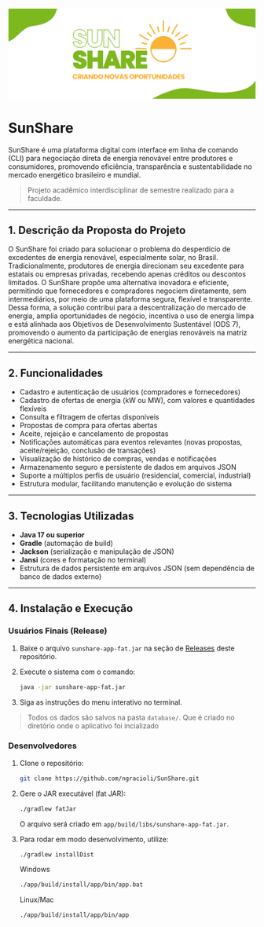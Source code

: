 <p align="center">
  <img src="public/banner.svg" alt="SunShare Banner"/>
</p>

# SunShare

SunShare é uma plataforma digital com interface em linha de comando (CLI) para negociação direta de energia renovável entre produtores e consumidores, promovendo eficiência, transparência e sustentabilidade no mercado energético brasileiro e mundial.

> Projeto acadêmico interdisciplinar de semestre realizado para a faculdade.

---

## 1. Descrição da Proposta do Projeto

O SunShare foi criado para solucionar o problema do desperdício de excedentes de energia renovável, especialmente solar, no Brasil. Tradicionalmente, produtores de energia direcionam seu excedente para estatais ou empresas privadas, recebendo apenas créditos ou descontos limitados. O SunShare propõe uma alternativa inovadora e eficiente, permitindo que fornecedores e compradores negociem diretamente, sem intermediários, por meio de uma plataforma segura, flexível e transparente. Dessa forma, a solução contribui para a descentralização do mercado de energia, amplia oportunidades de negócio, incentiva o uso de energia limpa e está alinhada aos Objetivos de Desenvolvimento Sustentável (ODS 7), promovendo o aumento da participação de energias renováveis na matriz energética nacional.

---

## 2. Funcionalidades

-   Cadastro e autenticação de usuários (compradores e fornecedores)
-   Cadastro de ofertas de energia (kW ou MW), com valores e quantidades flexíveis
-   Consulta e filtragem de ofertas disponíveis
-   Propostas de compra para ofertas abertas
-   Aceite, rejeição e cancelamento de propostas
-   Notificações automáticas para eventos relevantes (novas propostas, aceite/rejeição, conclusão de transações)
-   Visualização de histórico de compras, vendas e notificações
-   Armazenamento seguro e persistente de dados em arquivos JSON
-   Suporte a múltiplos perfis de usuário (residencial, comercial, industrial)
-   Estrutura modular, facilitando manutenção e evolução do sistema

---

## 3. Tecnologias Utilizadas

-   **Java 17 ou superior**
-   **Gradle** (automação de build)
-   **Jackson** (serialização e manipulação de JSON)
-   **Jansi** (cores e formatação no terminal)
-   Estrutura de dados persistente em arquivos JSON (sem dependência de banco de dados externo)

---

## 4. Instalação e Execução

### Usuários Finais (Release)

1. Baixe o arquivo `sunshare-app-fat.jar` na seção de [Releases](https://github.com/ngracioli/SunShare/releases) deste repositório.
2. Execute o sistema com o comando:

    ```sh
    java -jar sunshare-app-fat.jar
    ```

3. Siga as instruções do menu interativo no terminal.

> Todos os dados são salvos na pasta `database/`. Que é criado no diretório onde o aplicativo foi incializado

### Desenvolvedores

1. Clone o repositório:

    ```sh
    git clone https://github.com/ngracioli/SunShare.git
    ```

2. Gere o JAR executável (fat JAR):

    ```sh
    ./gradlew fatJar
    ```

    O arquivo será criado em `app/build/libs/sunshare-app-fat.jar`.

3. Para rodar em modo desenvolvimento, utilize:
    ```sh
    ./gradlew installDist
    ```
    Windows
    ```sh
    ./app/build/install/app/bin/app.bat
    ```
    Linux/Mac
    ```sh
    ./app/build/install/app/bin/app
    ```


